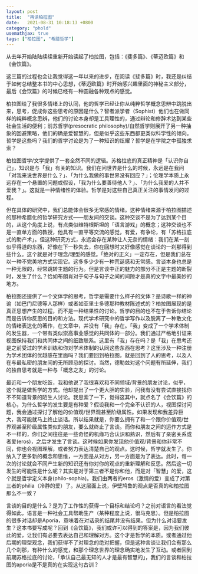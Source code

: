 ```yaml
---
layout: post
title:  "再读柏拉图"
date:   2021-08-31 10:18:13 +0800
category: "phold"
usemathjax: true
tags: ["柏拉图", "希腊哲学"]
---
```


从去年开始陆陆续续重新开始读起了柏拉图，包括：《斐多篇》、《蒂迈欧篇》和《会饮篇》。

这三篇的过程也会让我觉得这一年以来的进步，在阅读《斐多篇》时，我还是纠结于如何总结整本书的中心思想，《蒂迈欧篇》时开始感兴趣里面的神秘主义部分，最后《会饮篇》的时候已经有一种圆融各种观点的感觉。

柏拉图给了我很多情绪上的认同，他的哲学已经让你从纯粹哲学概念思辨中跳脱出来，思考，促成你这些思考的原因是什么？智者派学者（Sophist）他们也在做同样的纯粹概念思辨，他们的讨论本身却是工具理性的，通过辩论和修辞术达到某些社会生活的便利；前苏哲学(presocratic philosophy)/自然哲学则展开了另一种抽象的回避策略，他们的确是爱智慧的，但是似乎这些东西都更类似科学性的倾向。哲学是这些吗？我们的哲学讨论是为了一种知识的炫耀？哲学是在学院之中孤独求索？

柏拉图哲学/文学提供了一套全然不同的逻辑。苏格拉底的真正精神是「认识你自己」，知识是与「我」有关的知识。我们在问世界是什么的时候，永远是在我问「对我来说世界是什么？」、「为什么我做的事世界没有回应？」；伦理学本质上永远存在一个悬置的问题或假设，「我为什么要善待他人？」、「为什么我爱的人并不爱我？」。这就是一种情绪性的体验。哲学是对这些自己真正关注的事情发问的过程。

但在具体的研究中，我们总能体会很多无常感的情绪。这种情绪来源于柏拉图描述的那种希腊化的哲学研究方式——朋友间的交谈。这种交谈不是为了达到某个目的，从这个角度上说，有点类似维特根斯坦的「语言游戏」的概念；这种交谈也不是一直单方面的教授，他具有一直平等交流的感觉，有爱，有争论，有「苏格拉底式的助产术」。但这种研究方式，永远会存在某种让人无奈的情绪：我们在某一刻似乎得道的东西，好像在下一秒失去，你在回想时又好像感觉在谈论的一刹那得到些什么。这个就是对于理念/理型的感觉。「绝对的正义」一定存在，但是我们总在以一种不完美地方式实现它。这多多少少有一种荒诞感和无常感。言谈本身也总是一种无限的，经常跳转主题的行为。但是言谈中正的魅力的部分不正是主题的断裂时，发生了什么？恰如布朗肖对于句子与句子之间的间隙才是真的文字中最美妙的地方。

柏拉图还提供了一个文体学的思考，哲学是需要什么样子的文体？是诗歌一样的神谕（如巴门尼德等人那样）或者如亚里士多德那种教材陈述式的？柏拉图展现的是真正思想产生的过程，而不是一种结果性的讨论。哲学的目的也不在于告诉你结论而是告诉你反思的目的和方法。现代学术研究中的哲学写作以及脱离了一种散文化的情绪表达化的著作，在文章中，并没有「我」存在。「我」变成了一个学术体制的发生器，一个带有类似崇高事业感觉的共同体的一部分。我们通过严格地引证来视图保持我们和共同体之间的细致联系。这里有「我」存在吗？是「我」在思考还是之前受过的学术训练和你对学术体制的认同这些东西在思考？这里涉及一种注册为学术团体的优越感在里面吗？我们要回到柏拉图，就是回到了人的思考，以及人在与最私密的朋友间的无所顾忌的探讨。当然，德勒兹对这个问题有所延伸，我们的独自思考就是一种与「概念之友」的讨论。

最近和一个朋友吃饭，我和他说了我很喜欢和不同领域/背景的朋友讨论，似乎，这个就是做哲学的方式。他却提出了一个更大胆的实验，问我有没有尝试直接找你不不知道背景的陌生人讨论。我思索了一下，觉得这其中，就点名了《会饮篇》的核心，为什么哲学的发生要是有种爱？假设我和一个完全不认识的人，视图探讨问题，我会通过探讨了解他的价值观/世界观甚至阶级属性。如果发现和我差异巨大，我可能就马上终止谈话。所以结果就是，你要么拥有了和一个跟你价值观/世界观甚至阶级属性类似的朋友，要么就终止了言谈。而你和朋友之间的运作方式是不一样的，你们之间往往是一些奇怪的机缘巧合认识和熟识，然后有了亲密关系或者爱(eros)，之后才发生了言谈。这时候如果你发现他价值观/背景和你非常不同，你也会视图理解，或者努力表达清楚自己的观点。这时候，哲学就发生了。你纳入了更多新的概念和思维，一方面是从对方，另一方面是为了表达。此时，每一次的讨论就会不同产生新的知识还有你对你的观点的重新理解和反思。然后这一切发生的可能性是什么呢？其实是对于第三者不是你和他，而是对「智慧」的爱，这个就是哲学定义本身(philo-sophia)。我们由两者的eros（激情的爱）变成了对第三者的philia（冷静的爱）了。从这层面上说，伊壁鸠鲁的观点是否真的和柏拉图那么不一致？

言谈的目的是什么？是为了工作性的获得一个目标和结论吗？之前对语言的看法觉得如此，语言是一种社会工具帮助生产（某种程度上说，很马克思）。但是柏拉图的很多对话却是Aporia，意味着在对话录的结尾并没有结果。但为什么对话要发生？这本书要写成呢？回到《会饮篇》，我们或许可以得到的答案是，因为我们彼此的爱，让我们有必要去表达自己和理解对方。这个才是哲学的本质。或者通过他后期的理型观念，我们获得不了对理念的绝对把握，但是这种言谈让我们会有那么几个刹那，有种什么的感觉，和那个理念世界的理念确实地发生了互动。或者回到前期苏格拉底的讨论，「承认自己最无知的人才是最有智慧的」，我们的言谈和柏拉图的aporia是不是真的在实现这句古训？
